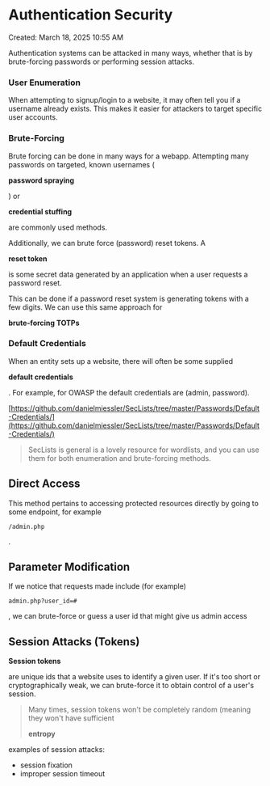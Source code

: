 # Authentication Security

Created: March 18, 2025 10:55 AM

Authentication systems can be attacked in many ways, whether that is by brute-forcing passwords or performing session attacks.

### **User Enumeration**

When attempting to signup/login to a website, it may often tell you if a username already exists. This makes it easier for attackers to target specific user accounts.

### **Brute-Forcing**

Brute forcing can be done in many ways for a webapp. Attempting many passwords on targeted, known usernames (

**password spraying**

) or

**credential stuffing**

are commonly used methods.

Additionally, we can brute force (password) reset tokens. A

**reset token**

is some secret data generated by an application when a user requests a password reset.

This can be done if a password reset system is generating tokens with a few digits. We can use this same approach for

**brute-forcing TOTPs**

### **Default Credentials**

When an entity sets up a website, there will often be some supplied

**default credentials**

. For example, for OWASP the default credentials are (admin, password).

[https://github.com/danielmiessler/SecLists/tree/master/Passwords/Default-Credentials/](https://github.com/danielmiessler/SecLists/tree/master/Passwords/Default-Credentials/)

> SecLists is general is a lovely resource for wordlists, and you can use them for both enumeration and brute-forcing methods.
> 

## **Direct Access**

This method pertains to accessing protected resources directly by going to some endpoint, for example

```
/admin.php
```

.

## **Parameter Modification**

If we notice that requests made include (for example)

```
admin.php?user_id=#
```

, we can brute-force or guess a user id that might give us admin access

## **Session Attacks (Tokens)**

**Session tokens**

are unique ids that a website uses to identify a given user. If it's too short or cryptographically weak, we can brute-force it to obtain control of a user's session.

> Many times, session tokens won't be completely random (meaning they won't have sufficient
> 
> 
> **entropy**
> 

examples of session attacks:

- session fixation
- improper session timeout
